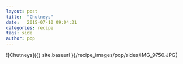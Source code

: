 ```yaml
---
layout: post
title:  "Chutneys"
date:   2015-07-10 09:04:31
categories: recipe
tags: side
author: pop
---
```


![Chutneys]({{ site.baseurl }}/recipe_images/pop/sides/IMG_9750.JPG)
